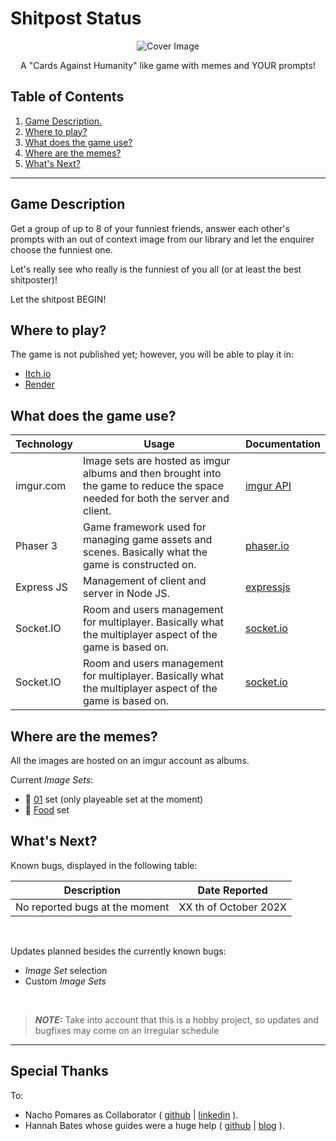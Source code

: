 # Shitpost Status

<p align="center">
  <img src="https://img.itch.zone/aW1nLzEzMjAyNzkwLnBuZw==/x150/08hMnI.png" alt="Cover Image" />
</p>

<p align="center">A "Cards Against Humanity" like game with memes and YOUR prompts!</p>

## Table of Contents

1. [ Game Description. ](#desc)
2. [ Where to play? ](#where)
3. [ What does the game use? ](#how)
4. [ Where are the memes? ](#memes)
5. [ What's Next? ](#how)

<hr>

<a name="desc"></a>
## Game Description

Get a group of up to 8 of your funniest friends, answer each other's prompts with an out of context image from our library and let the enquirer choose the funniest one.

Let's really see who really is the funniest of you all (or at least the best shitposter)!

Let the shitpost BEGIN!


<a name="where"></a>
## Where to play?

The game is not published yet; however, you will be able to play it in:
+ [Itch.io](https://ph0nsy.itch.io/shitpost-status)
+ [Render](https://shitpost-status.onrender.com/)

<a name="how"></a>
## What does the game use?

| Technology | Usage                                                                                                                           | Documentation                                     |
|------------|---------------------------------------------------------------------------------------------------------------------------------|---------------------------------------------------|
| imgur.com  | Image sets are hosted as imgur albums and then brought into the game to reduce the space needed for both the server and client. | [imgur API](https://apidocs.imgur.com/)           |
| Phaser 3   | Game framework used for managing game assets and scenes. Basically what the game is constructed on.                             | [phaser.io](https://phaser.io/learn)              |
| Express JS | Management of client and server in Node JS.                                                                                     | [expressjs](https://expressjs.com/en/4x/api.html) |
| Socket.IO  | Room and users management for multiplayer. Basically what the multiplayer aspect of the game is based on.                       | [socket.io](https://socket.io/)                   |
| Socket.IO  | Room and users management for multiplayer. Basically what the multiplayer aspect of the game is based on.                       | [socket.io](https://socket.io/)                   |

<a name="memes"></a>
## Where are the memes?

All the images are hosted on an imgur account as albums. 

Current _Image Sets_:

+ 🥇 [01](https://imgur.com/a/JOd3bxM) set (only playeable set at the moment)
+ 🍖 [Food](https://imgur.com/a/rWug7tX) set

## What's Next?

Known bugs, displayed in the following table:

| Description                                                                                                                     | Date Reported                                     |
|---------------------------------------------------------------------------------------------------------------------------------|---------------------------------------------------|
| No reported bugs at the moment                                                                                                  | XX th of October 202X                             |

<br>

Updates planned besides the currently known bugs:
+ _Image Set_ selection
+ Custom _Image Sets_

<br>

> **_NOTE:_** Take into account that this is a hobby project, so updates and bugfixes may come on an irregular schedule

<hr>

## Special Thanks

To:

+ Nacho Pomares as Collaborator ( <a href="https://github.com/NachoPomares">github</a> | <a href="https://es.linkedin.com/in/ignacio-pomares-ricord-b96a4515b">linkedin</a> ).
+ Hannah Bates whose guides were a huge help ( <a href="https://github.com/hannahrobot" style="background-color:white">github</a> | <a href="https://hannahrobot.com/">blog</a> ).
